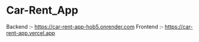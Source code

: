 # Car-Rent_App

Backend :- https://car-rent-app-hob5.onrender.com
Frontend :- https://car-rent-app.vercel.app
